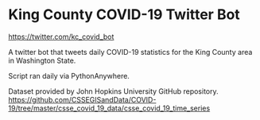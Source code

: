 # King County COVID-19 Twitter Bot
https://twitter.com/kc_covid_bot

A twitter bot that tweets daily COVID-19 statistics for the King County area in Washington State. 

Script ran daily via PythonAnywhere.

Dataset provided by John Hopkins University GitHub repository.
https://github.com/CSSEGISandData/COVID-19/tree/master/csse_covid_19_data/csse_covid_19_time_series
